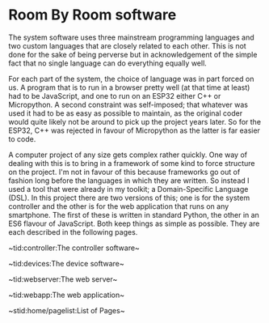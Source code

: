 # Room By Room software #

The system software uses three mainstream programming languages and two custom languages that are closely related to each other. This is not done for the sake of being perverse but in acknowledgement of the simple fact that no single language can do everything equally well.

For each part of the system, the choice of language was in part forced on us. A program that is to run in a browser pretty well (at that time at least) had to be JavaScript, and one to run on an ESP32 either C++ or Micropython. A second constraint was self-imposed; that whatever was used it had to be as easy as possible to maintain, as the original coder would quite likely not be around to pick up the project years later. So for the ESP32, C++ was rejected in favour of Micropython as the latter is far easier to code.

A computer project of any size gets complex rather quickly. One way of dealing with this is to bring in a framework of some kind to force structure on the project. I'm not in favour of this because frameworks go out of fashion long before the languages in which they are written. So instead I used a tool that were already in my toolkit; a Domain-Specific Language (DSL). In this project there are two versions of this; one is for the system controller and the other is for the web application that runs on any smartphone. The first of these is written in standard Python, the other in an ES6 flavour of JavaScript. Both keep things as simple as possible. They are each described in the following pages.

~tid:controller:The controller software~

~tid:devices:The device software~

~tid:webserver:The web server~

~tid:webapp:The web application~

~stid:home/pagelist:List of Pages~
